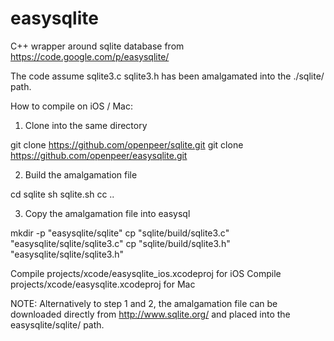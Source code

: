 easysqlite
==========

C++ wrapper around sqlite database from https://code.google.com/p/easysqlite/

The code assume sqlite3.c sqlite3.h has been amalgamated into the ./sqlite/ path.

How to compile on iOS / Mac:

1) Clone into the same directory

git clone https://github.com/openpeer/sqlite.git
git clone https://github.com/openpeer/easysqlite.git

2) Build the amalgamation file

cd sqlite
sh sqlite.sh
cc ..

3) Copy the amalgamation file into easysql

mkdir -p "easysqlite/sqlite"
cp "sqlite/build/sqlite3.c" "easysqlite/sqlite/sqlite3.c"
cp "sqlite/build/sqlite3.h" "easysqlite/sqlite/sqlite3.h"

Compile projects/xcode/easysqlite_ios.xcodeproj for iOS
Compile projects/xcode/easysqlite.xcodeproj for Mac


NOTE: Alternatively to step 1 and 2, the amalgamation file can be downloaded directly from http://www.sqlite.org/ and placed into the easysqlite/sqlite/ path.
